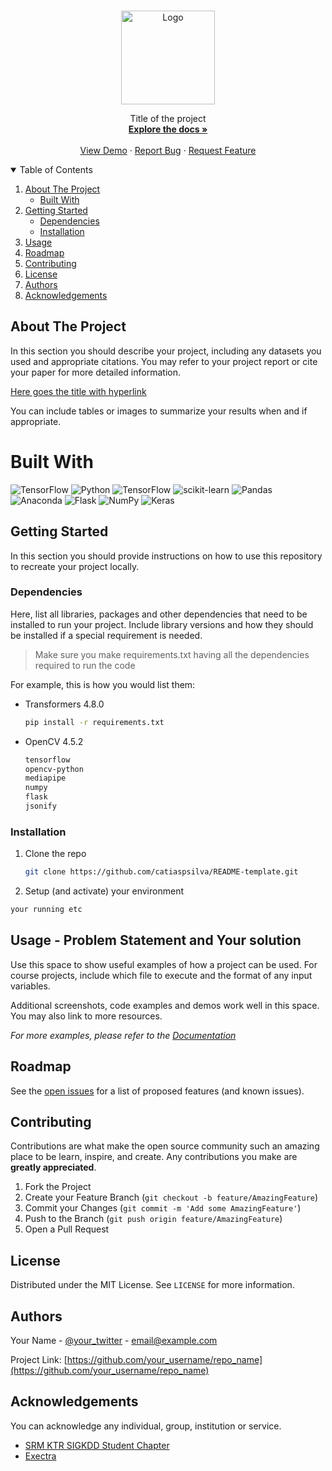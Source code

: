 <!-- PROJECT LOGO -->
<br />
<p align="center">
  <a href="https://github.com/catiaspsilva/README-template">
    <img src="https://srmsigkddtesting.vercel.app/static/media/srmsigkdd.23f2521d9133f1a1056f.png" alt="Logo" width="150" height="150">
  </a>

  <p align="center">
    Title of the project
    <br />
    <a href="https://github.com/catiaspsilva/README-template/blob/main/images/docs.txt"><strong>Explore the docs »</strong></a>
    <br />
    <br />
    <a href="Usage-Problem-Statement-and-Your-solution">View Demo</a>
    ·
    <a href="https://github.com/catiaspsilva/README-template/issues">Report Bug</a>
    ·
    <a href="https://github.com/catiaspsilva/README-template/issues">Request Feature</a>
  </p>
</p>



<!-- TABLE OF CONTENTS -->
<details open="open">
  <summary>Table of Contents</summary>
  <ol>
    <li>
      <a href="#about-the-project">About The Project</a>
      <ul>
        <li><a href="#built-with">Built With</a></li>
      </ul>
    </li>
    <li>
      <a href="#getting-started">Getting Started</a>
      <ul>
        <li><a href="#dependencies">Dependencies</a></li>
        <li><a href="#installation">Installation</a></li>
      </ul>
    </li>
    <li><a href="#usage">Usage</a></li>
    <li><a href="#roadmap">Roadmap</a></li>
    <li><a href="#contributing">Contributing</a></li>
    <li><a href="#license">License</a></li>
    <li><a href="#authors">Authors</a></li>
    <li><a href="#acknowledgements">Acknowledgements</a></li>
  </ol>
</details>



<!-- ABOUT THE PROJECT -->
## About The Project

In this section you should describe your project, including any datasets you used and appropriate citations. You may refer to your project report or cite your paper for more detailed information.

[Here goes the title with hyperlink](https://github.com/catiaspsilva/README-template)

You can include tables or images to summarize your results when and if appropriate.

# Built With
![TensorFlow](https://img.shields.io/badge/TensorFlow-%23FF6F00.svg?style=for-the-badge&logo=TensorFlow&logoColor=white)
![Python](https://img.shields.io/badge/python-3670A0?style=for-the-badge&logo=python&logoColor=ffdd54)
![TensorFlow](https://img.shields.io/badge/TensorFlow-%23FF6F00.svg?style=for-the-badge&logo=TensorFlow&logoColor=white)
![scikit-learn](https://img.shields.io/badge/scikit--learn-%23F7931E.svg?style=for-the-badge&logo=scikit-learn&logoColor=white)
![Pandas](https://img.shields.io/badge/pandas-%23150458.svg?style=for-the-badge&logo=pandas&logoColor=white)
![Anaconda](https://img.shields.io/badge/Anaconda-%2344A833.svg?style=for-the-badge&logo=anaconda&logoColor=white)
![Flask](https://img.shields.io/badge/flask-%23000.svg?style=for-the-badge&logo=flask&logoColor=white)
![NumPy](https://img.shields.io/badge/numpy-%23013243.svg?style=for-the-badge&logo=numpy&logoColor=white)
![Keras](https://img.shields.io/badge/Keras-%23D00000.svg?style=for-the-badge&logo=Keras&logoColor=white)

<!-- GETTING STARTED -->
## Getting Started

In this section you should provide instructions on how to use this repository to recreate your project locally.

### Dependencies

Here, list all libraries, packages and other dependencies that need to be installed to run your project. Include library versions and how they should be installed if a special requirement is needed.

> Make sure you make requirements.txt having all the dependencies required to run the code

For example, this is how you would list them:
* Transformers 4.8.0
  ```sh
  pip install -r requirements.txt
  ```
* OpenCV 4.5.2
  ```sh
  tensorflow
  opencv-python
  mediapipe
  numpy
  flask
  jsonify
  ```

### Installation

1. Clone the repo
   ```sh
   git clone https://github.com/catiaspsilva/README-template.git
   ```
2. Setup (and activate) your environment
  ```sh
  your running etc
  ```

<!-- USAGE EXAMPLES -->
## Usage - Problem Statement and Your solution

Use this space to show useful examples of how a project can be used. For course projects, include which file to execute and the format of any input variables.

Additional screenshots, code examples and demos work well in this space. You may also link to more resources.

_For more examples, please refer to the [Documentation](https://example.com)_

<!-- ROADMAP -->
## Roadmap

See the [open issues](https://github.com/catiaspsilva/README-template/issues) for a list of proposed features (and known issues).

<!-- CONTRIBUTING -->
## Contributing

Contributions are what make the open source community such an amazing place to be learn, inspire, and create. Any contributions you make are **greatly appreciated**.

1. Fork the Project
2. Create your Feature Branch (`git checkout -b feature/AmazingFeature`)
3. Commit your Changes (`git commit -m 'Add some AmazingFeature'`)
4. Push to the Branch (`git push origin feature/AmazingFeature`)
5. Open a Pull Request


<!-- LICENSE -->
## License

Distributed under the MIT License. See `LICENSE` for more information.


<!-- Authors -->
## Authors

Your Name - [@your_twitter](https://twitter.com/your_username) - email@example.com

Project Link: [https://github.com/your_username/repo_name](https://github.com/your_username/repo_name)


<!-- ACKNOWLEDGEMENTS -->
## Acknowledgements

You can acknowledge any individual, group, institution or service.
* [SRM KTR SIGKDD Student Chapter](https://github.com/ACM-SIGKDD-SRM-KTR-STUDENT-CHAPTER)
* [Exectra](https://github.com/)


